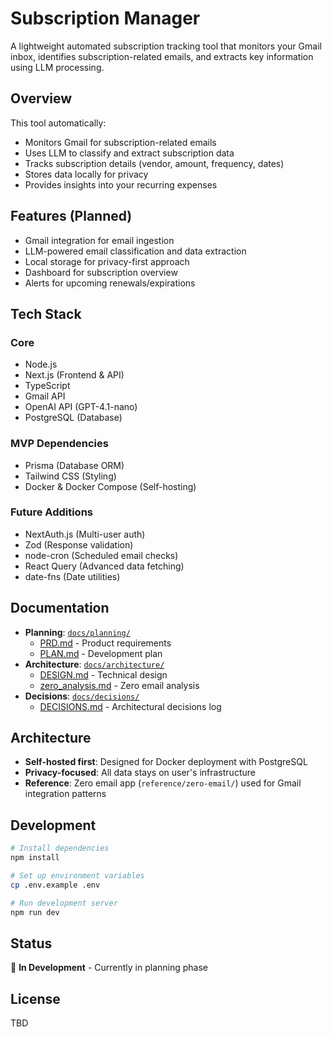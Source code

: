 # Subscription Manager

A lightweight automated subscription tracking tool that monitors your Gmail inbox, identifies subscription-related emails, and extracts key information using LLM processing.

## Overview

This tool automatically:
- Monitors Gmail for subscription-related emails
- Uses LLM to classify and extract subscription data
- Tracks subscription details (vendor, amount, frequency, dates)
- Stores data locally for privacy
- Provides insights into your recurring expenses

## Features (Planned)

- Gmail integration for email ingestion
- LLM-powered email classification and data extraction
- Local storage for privacy-first approach
- Dashboard for subscription overview
- Alerts for upcoming renewals/expirations

## Tech Stack

### Core
- Node.js
- Next.js (Frontend & API)
- TypeScript
- Gmail API
- OpenAI API (GPT-4.1-nano)
- PostgreSQL (Database)

### MVP Dependencies
- Prisma (Database ORM)
- Tailwind CSS (Styling)
- Docker & Docker Compose (Self-hosting)

### Future Additions
- NextAuth.js (Multi-user auth)
- Zod (Response validation)
- node-cron (Scheduled email checks)
- React Query (Advanced data fetching)
- date-fns (Date utilities)

## Documentation

- **Planning**: [`docs/planning/`](docs/planning/)
  - [PRD.md](docs/planning/PRD.md) - Product requirements
  - [PLAN.md](docs/planning/PLAN.md) - Development plan
- **Architecture**: [`docs/architecture/`](docs/architecture/)
  - [DESIGN.md](docs/architecture/DESIGN.md) - Technical design
  - [zero_analysis.md](docs/architecture/zero_analysis.md) - Zero email analysis
- **Decisions**: [`docs/decisions/`](docs/decisions/)
  - [DECISIONS.md](docs/decisions/DECISIONS.md) - Architectural decisions log

## Architecture

- **Self-hosted first**: Designed for Docker deployment with PostgreSQL
- **Privacy-focused**: All data stays on user's infrastructure
- **Reference**: Zero email app (`reference/zero-email/`) used for Gmail integration patterns

## Development

```bash
# Install dependencies
npm install

# Set up environment variables
cp .env.example .env

# Run development server
npm run dev
```

## Status

🚧 **In Development** - Currently in planning phase

## License

TBD